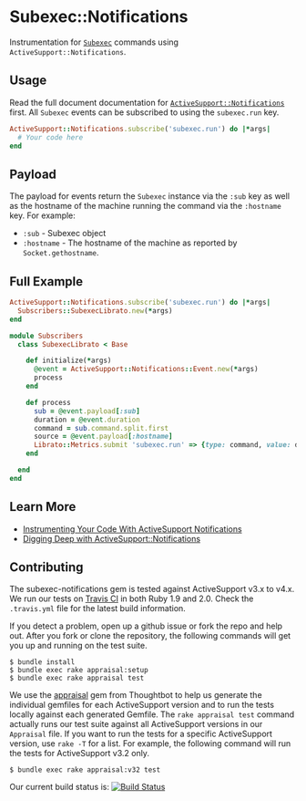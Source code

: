 # Subexec::Notifications

Instrumentation for [`Subexec`](https://github.com/nulayer/subexec) commands using `ActiveSupport::Notifications`.


## Usage

Read the full document documentation for [`ActiveSupport::Notifications`](http://apidock.com/rails/ActiveSupport/Notifications) first. All `Subexec` events can be subscribed to using the `subexec.run` key.

```ruby
ActiveSupport::Notifications.subscribe('subexec.run') do |*args|
  # Your code here
end
```


## Payload

The payload for events return the `Subexec` instance via the `:sub` key as well as the hostname of the machine running the command via the `:hostname` key. For example:

* `:sub` - Subexec object
* `:hostname` - The hostname of the machine as reported by `Socket.gethostname`.


## Full Example

```ruby
ActiveSupport::Notifications.subscribe('subexec.run') do |*args|
  Subscribers::SubexecLibrato.new(*args)
end

module Subscribers
  class SubexecLibrato < Base

    def initialize(*args)
      @event = ActiveSupport::Notifications::Event.new(*args)
      process
    end

    def process
      sub = @event.payload[:sub]
      duration = @event.duration
      command = sub.command.split.first
      source = @event.payload[:hostname]
      Librato::Metrics.submit 'subexec.run' => {type: command, value: duration, source: source}
    end

  end
end
```


## Learn More

* [Instrumenting Your Code With ActiveSupport Notifications](http://technology.customink.com/blog/2013/12/19/instrumenting-your-code-with-activesupport-notifications/)
* [Digging Deep with ActiveSupport::Notifications](https://speakerdeck.com/nextmat/digging-deep-with-activesupportnotifications)


## Contributing

The subexec-notifications gem is tested against ActiveSupport v3.x to v4.x. We run our tests on [Travis CI](http://travis-ci.org/customink/subexec-notifications) in both Ruby 1.9 and 2.0. Check the `.travis.yml` file for the latest build information. 

If you detect a problem, open up a github issue or fork the repo and help out. After you fork or clone the repository, the following commands will get you up and running on the test suite. 

```shell
$ bundle install
$ bundle exec rake appraisal:setup
$ bundle exec rake appraisal test
```

We use the [appraisal](https://github.com/thoughtbot/appraisal) gem from Thoughtbot to help us generate the individual gemfiles for each ActiveSupport version and to run the tests locally against each generated Gemfile. The `rake appraisal test` command actually runs our test suite against all ActiveSupport versions in our `Appraisal` file. If you want to run the tests for a specific ActiveSupport version, use `rake -T` for a list. For example, the following command will run the tests for ActiveSupport v3.2 only.

```shell
$ bundle exec rake appraisal:v32 test
```

Our current build status is:
[![Build Status](https://travis-ci.org/customink/subexec-notifications.png?branch=master)](https://travis-ci.org/customink/subexec-notifications)
